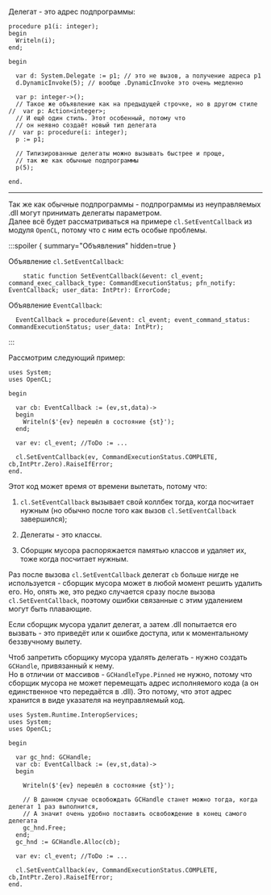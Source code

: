 


Делегат - это адрес подпрограммы:
```
procedure p1(i: integer);
begin
  Writeln(i);
end;

begin
  
  var d: System.Delegate := p1; // это не вызов, а получение адреса p1
  d.DynamicInvoke(5); // вообще .DynamicInvoke это очень медленно
  
  var p: integer->();
  // Такое же объявление как на предыдущей строчке, но в другом стиле
//  var p: Action<integer>;
  // И ещё один стиль. Этот особенный, потому что
  // он неявно создаёт новый тип делегата
//  var p: procedure(i: integer);
  p := p1;
  
  // Типизированные делегаты можно вызывать быстрее и проще,
  // так же как обычные подпрограммы
  p(5);
  
end.
```

---

Так же как обычные подпрограммы - подпрограммы из неуправляемых .dll могут принимать делегаты параметром.\
Далее всё будет рассматриваться на примере `cl.SetEventCallback` из модуля `OpenCL`, потому что с ним есть особые проблемы.

:::spoiler { summary="Объявления" hidden=true }

Объявление `cl.SetEventCallback`:
```
    static function SetEventCallback(&event: cl_event; command_exec_callback_type: CommandExecutionStatus; pfn_notify: EventCallback; user_data: IntPtr): ErrorCode;
```
Объявление `EventCallback`:
```
  EventCallback = procedure(&event: cl_event; event_command_status: CommandExecutionStatus; user_data: IntPtr);
```

:::

Рассмотрим следующий пример:
```
uses System;
uses OpenCL;

begin
  
  var cb: EventCallback := (ev,st,data)->
  begin
    Writeln($'{ev} перешёл в состояние {st}');
  end;
  
  var ev: cl_event; //ToDo := ...
  
  cl.SetEventCallback(ev, CommandExecutionStatus.COMPLETE, cb,IntPtr.Zero).RaiseIfError;
end.
```
Этот код может время от времени вылетать, потому что:

1. `cl.SetEventCallback` вызывает свой коллбек тогда, когда посчитает нужным (но обычно после того как вызов `cl.SetEventCallback` завершился);

2. Делегаты - это классы.

3. Сборщик мусора распоряжается памятью классов и удаляет их, тоже когда посчитает нужным.

Раз после вызова `cl.SetEventCallback` делегат `cb` больше нигде не используется - сборщик мусора может в любой момент
решить удалить его. Но, опять же, это редко случается сразу после вызова `cl.SetEventCallback`,
поэтому ошибки связанные с этим удалением могут быть плавающие.

Если сборщик мусора удалит делегат, а затем .dll попытается его вызвать -
это приведёт или к ошибке доступа, или к моментальному беззвучному вылету.

Чтоб запретить сборщику мусора удалять делегать - нужно создать `GCHandle`, привязанный к нему.\
Но в отличии от массивов - `GCHandleType.Pinned` не нужно, потому что сборщик мусора
не может перемещать адрес исполняемого кода (а он единственное что передаётся в .dll).
Это потому, что этот адрес хранится в виде указателя на неуправляемый код.

```
uses System.Runtime.InteropServices;
uses System;
uses OpenCL;

begin
  
  var gc_hnd: GCHandle;
  var cb: EventCallback := (ev,st,data)->
  begin
    
    Writeln($'{ev} перешёл в состояние {st}');
    
    // В данном случае освобождать GCHandle станет можно тогда, когда делегат 1 раз выполнится,
    // А значит очень удобно поставить освобождение в конец самого делегата
    gc_hnd.Free;
  end;
  gc_hnd := GCHandle.Alloc(cb);
  
  var ev: cl_event; //ToDo := ...
  
  cl.SetEventCallback(ev, CommandExecutionStatus.COMPLETE, cb,IntPtr.Zero).RaiseIfError;
end.
```


